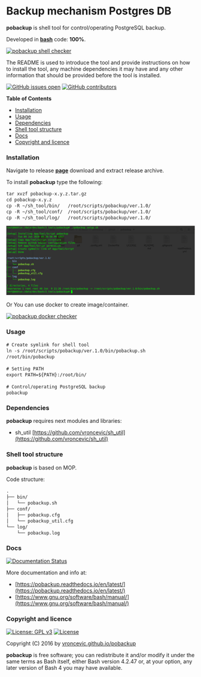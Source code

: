 # Backup mechanism Postgres DB

**pobackup** is shell tool for control/operating PostgreSQL backup.

Developed in **[bash](https://en.wikipedia.org/wiki/Bash_(Unix_shell))** code: **100%**.

[![pobackup shell checker](https://github.com/vroncevic/pobackup/workflows/pobackup%20shell%20checker/badge.svg)](https://github.com/vroncevic/pobackup/actions?query=workflow%3A%22pobackup+shell+checker%22)

The README is used to introduce the tool and provide instructions on
how to install the tool, any machine dependencies it may have and any
other information that should be provided before the tool is installed.

[![GitHub issues open](https://img.shields.io/github/issues/vroncevic/pobackup.svg)](https://github.com/vroncevic/pobackup/issues) [![GitHub contributors](https://img.shields.io/github/contributors/vroncevic/pobackup.svg)](https://github.com/vroncevic/pobackup/graphs/contributors)

<!-- START doctoc generated TOC please keep comment here to allow auto update -->
<!-- DON'T EDIT THIS SECTION, INSTEAD RE-RUN doctoc TO UPDATE -->
**Table of Contents**

- [Installation](#installation)
- [Usage](#usage)
- [Dependencies](#dependencies)
- [Shell tool structure](#shell-tool-structure)
- [Docs](#docs)
- [Copyright and licence](#copyright-and-licence)

<!-- END doctoc generated TOC please keep comment here to allow auto update -->

### Installation

Navigate to release **[page](https://github.com/vroncevic/pobackup/releases)** download and extract release archive.

To install **pobackup** type the following:

```
tar xvzf pobackup-x.y.z.tar.gz
cd pobackup-x.y.z
cp -R ~/sh_tool/bin/   /root/scripts/pobackup/ver.1.0/
cp -R ~/sh_tool/conf/  /root/scripts/pobackup/ver.1.0/
cp -R ~/sh_tool/log/   /root/scripts/pobackup/ver.1.0/
```

![alt tag](https://raw.githubusercontent.com/vroncevic/pobackup/dev/docs/setup_tree.png)

Or You can use docker to create image/container.

[![pobackup docker checker](https://github.com/vroncevic/pobackup/workflows/pobackup%20docker%20checker/badge.svg)](https://github.com/vroncevic/pobackup/actions?query=workflow%3A%22pobackup+docker+checker%22)

### Usage

```
# Create symlink for shell tool
ln -s /root/scripts/pobackup/ver.1.0/bin/pobackup.sh /root/bin/pobackup

# Setting PATH
export PATH=${PATH}:/root/bin/

# Control/operating PostgreSQL backup
pobackup
```

### Dependencies

**pobackup** requires next modules and libraries:
* sh_util [https://github.com/vroncevic/sh_util](https://github.com/vroncevic/sh_util)

### Shell tool structure

**pobackup** is based on MOP.

Code structure:
```
.
├── bin/
│   └── pobackup.sh
├── conf/
│   ├── pobackup.cfg
│   └── pobackup_util.cfg
└── log/
    └── pobackup.log
```

### Docs

[![Documentation Status](https://readthedocs.org/projects/pobackup/badge/?version=latest)](https://pobackup.readthedocs.io/projects/pobackup/en/latest/?badge=latest)

More documentation and info at:
* [https://pobackup.readthedocs.io/en/latest/](https://pobackup.readthedocs.io/en/latest/)
* [https://www.gnu.org/software/bash/manual/](https://www.gnu.org/software/bash/manual/)

### Copyright and licence

[![License: GPL v3](https://img.shields.io/badge/License-GPLv3-blue.svg)](https://www.gnu.org/licenses/gpl-3.0) [![License](https://img.shields.io/badge/License-Apache%202.0-blue.svg)](https://opensource.org/licenses/Apache-2.0)

Copyright (C) 2016 by [vroncevic.github.io/pobackup](https://vroncevic.github.io/pobackup)

**pobackup** is free software; you can redistribute it and/or modify
it under the same terms as Bash itself, either Bash version 4.2.47 or,
at your option, any later version of Bash 4 you may have available.


